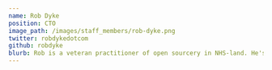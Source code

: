 ```yaml
---
name: Rob Dyke
position: CTO
image_path: /images/staff_members/rob-dyke.png
twitter: robdykedotcom
github: robdyke
blurb: Rob is a veteran practitioner of open sourcery in NHS-land. He's developed innovative products, successfuly navigated procurements, formed (unlikely) alliances, written award bids winning £ms for NHS orgs from tech/nursing/challenge funds, and survived the benign and benevolent effects of support from 'the centre'. Just.
---
```

